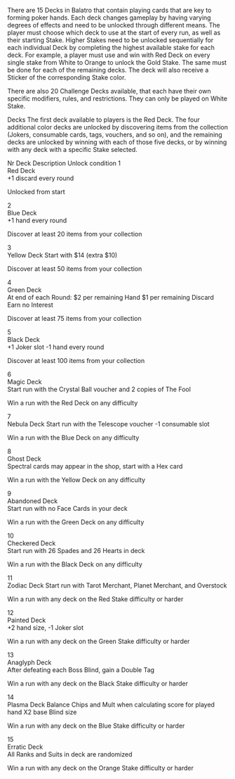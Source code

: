 There are 15 Decks in Balatro that contain playing cards that are key to forming poker hands. Each deck changes gameplay by having varying degrees of effects and need to be unlocked through different means. The player must choose which deck to use at the start of every run, as well as their starting Stake. Higher Stakes need to be unlocked sequentially for each individual Deck by completing the highest available stake for each deck. For example, a player must use and win with Red Deck on every single stake from White to Orange to unlock the Gold Stake. The same must be done for each of the remaining decks. The deck will also receive a Sticker of the corresponding Stake color.

There are also 20 Challenge Decks available, that each have their own specific modifiers, rules, and restrictions. They can only be played on White Stake.

Decks
The first deck available to players is the  Red Deck. The four additional color decks are unlocked by discovering items from the collection (Jokers, consumable cards, tags, vouchers, and so on), and the remaining decks are unlocked by winning with each of those five decks, or by winning with any deck with a specific Stake selected.

Nr	Deck	Description	 Unlock condition
1	
Red Deck	
+1 discard every round

Unlocked from start

2	
Blue Deck	
+1 hand every round

Discover at least 20 items from your collection

3	
Yellow Deck	
Start with $14 (extra $10)

Discover at least 50 items from your collection

4	
Green Deck	
At end of each Round:
$2 per remaining Hand
$1 per remaining Discard
Earn no Interest

Discover at least 75 items from your collection

5	
Black Deck	
+1 Joker slot
-1 hand every round

Discover at least 100 items from your collection

6	
Magic Deck	
Start run with the  Crystal Ball voucher and 2 copies of  The Fool

Win a run with the  Red Deck on any difficulty

7	
Nebula Deck	
Start run with the  Telescope voucher
-1 consumable slot

Win a run with the  Blue Deck on any difficulty

8	
Ghost Deck	
Spectral cards may appear in the shop, start with a  Hex card

Win a run with the  Yellow Deck on any difficulty

9	
Abandoned Deck	
Start run with no  Face Cards in your deck

Win a run with the  Green Deck on any difficulty

10	
Checkered Deck	
Start run with 26  Spades and 26  Hearts in deck

Win a run with the  Black Deck on any difficulty

11	
Zodiac Deck	
Start run with  Tarot Merchant,  Planet Merchant, and  Overstock

Win a run with any deck on the  Red Stake difficulty or harder

12	
Painted Deck	
+2 hand size,
-1 Joker slot

Win a run with any deck on the  Green Stake difficulty or harder

13	
Anaglyph Deck	
After defeating each Boss Blind, gain a  Double Tag

Win a run with any deck on the  Black Stake difficulty or harder

14	
Plasma Deck	
Balance Chips and Mult when calculating score for played hand
X2 base Blind size

Win a run with any deck on the  Blue Stake difficulty or harder

15	
Erratic Deck	
All Ranks and Suits in deck are randomized

Win a run with any deck on the  Orange Stake difficulty or harder

